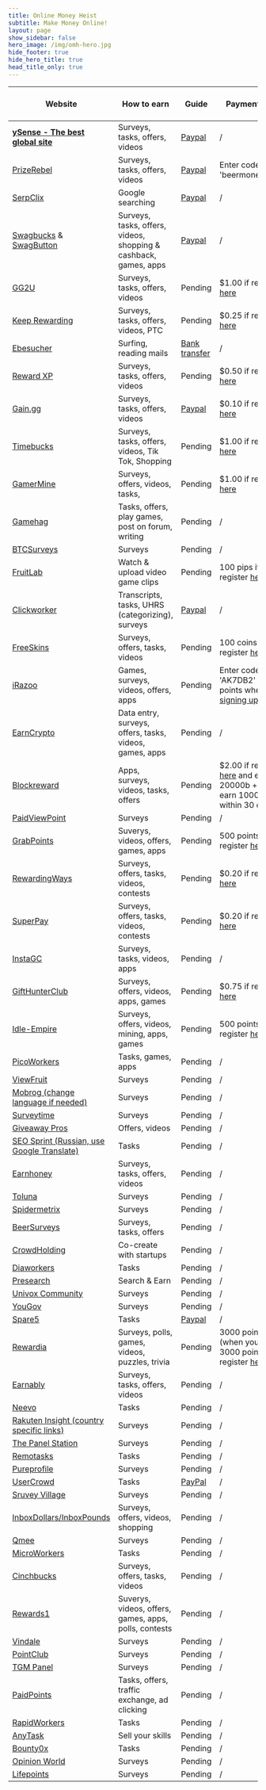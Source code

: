 ```yaml
---
title: Online Money Heist
subtitle: Make Money Online!
layout: page
show_sidebar: false
hero_image: /img/omh-hero.jpg
hide_footer: true
hide_hero_title: true
head_title_only: true
---
```

| Website |	How to earn |	Guide |	Payment Proof |	Sign-up Bonus |
|--------|-------------|-------|---------------|--------------|
| **[ySense - The best global site](https://www.ySense.com/?r=59407158)** | Surveys, tasks, offers, videos | [Paypal](https://i.imgur.com/oiGHbqH.png) | / |
| [PrizeRebel](https://www.prizerebel.com/index.php?r=7508711) | Surveys, tasks, offers, videos | [Paypal](https://i.imgur.com/0pCGwJN.png) | Enter code 'beermoneyglobal' |
| [SerpClix](https://serpclix.com/users/referrals/AF1O485MCVPTQ6X5QI9PLM9X1) | Google searching | [Paypal](https://i.imgur.com/WWTTUoF.png) | / |
| [Swagbucks](https://www.swagbucks.com/p/register?rb=57212158) & [SwagButton](https://www.swagbucks.com/lp-savings-button?cmp=695&cxid=swagbuttonref&rb=57212158&extRefCmp=1&extRb=57212158) | Surveys, tasks, offers, videos, shopping & cashback, games, apps | [Paypal](https://i.imgur.com/1P5493s.jpg) | / |
| [GG2U](https://premium.gg2u.org?referrer=proim) | Surveys, tasks, offers, videos | Pending | $1.00 if register [here](https://premium.gg2u.org?referrer=proim) |
| [Keep Rewarding](https://keeprewarding.com/home?ref=Proim) | Surveys, tasks, offers, videos, PTC | Pending | $0.25 if register [here](https://keeprewarding.com/home?ref=Proim) |
| [Ebesucher](http://www.ebesucher.com/?ref=Proim) | Surfing, reading mails | [Bank transfer](https://i.imgur.com/CJ9s7DR.png) | / |
| [Reward XP](https://www.rewardxp.com/join/1009612) | Surveys, tasks, offers, videos | Pending | $0.50 if register [here](https://www.rewardxp.com/join/1009612) |
| [Gain.gg](https://gain.gg/r/104947425048580797581) | Surveys, tasks, offers, videos | [Paypal](https://i.imgur.com/jEufQ2L.png) | $0.10 if register [here](https://gain.gg/r/104947425048580797581) |
| [Timebucks](https://timebucks.com/?refID=217531224) | Surveys, tasks, offers, videos, Tik Tok, Shopping | Pending | $1.00 if register [here](https://makemefamous.club/timebucks_referral1.php?refID=217531224) |
| [GamerMine](https://gamermine.com/r/bmglobal) | Surveys, offers, videos, tasks, | Pending | $1.00 if register [here](https://gamermine.com/r/bmglobal) |
| [Gamehag](https://gamehag.com/r/6135669) | Tasks, offers, play games, post on forum, writing | Pending | / |
| [BTCSurveys](https://btcsurveys.com/ref/Proim/) | Surveys | Pending | / |
| [FruitLab](https://fruitlab.com/ref/txeIRJkx) | Watch & upload video game clips | Pending | 100 pips if register [here](https://fruitlab.com/ref/txeIRJkx) |
| [Clickworker](https://www.clickworker.com/en/clickworker?utm_source=326131&utm_campaign=CW4CW&utm_medium=email) | Transcripts, tasks, UHRS (categorizing), surveys | [Paypal](https://i.imgur.com/PXwTYKk.png) | / |
| [FreeSkins](https://freeskins.com/r/104947425048580797581) | Surveys, offers, tasks, videos | Pending | 100 coins if register [here](https://freeskins.com/r/104947425048580797581) |
| [iRazoo](https://app.irazoo.com) | Games, surveys, videos, offers, apps | Pending | Enter code 'AK7DB2' for 500 points when [signing up](https://app.irazoo.com) |
| [EarnCrypto](https://www.earncrypto.com/earn-free-bitcoin/?r=419183) | Data entry, surveys, offers, tasks, videos, games, apps | Pending | / |
| [Blockreward](https://blockreward.app/?r=50127e93a2) | Apps, surveys, videos, tasks, offers | Pending | $2.00 if register [here](https://blockreward.app/?r=50127e93a2) and earn 20000b + $2.00 if earn 10000b within 30 days |
| [PaidViewPoint](https://paidviewpoint.com/?r=hhxnqh) | Surveys | Pending | / |
| [GrabPoints](https://grabpoints.com/rewards/earn-free-paypal-cash/?ref=5RVSJBJ) | Suverys, videos, offers, games, apps | Pending | 500 points if register [here](https://grabpoints.com/rewards/earn-free-paypal-cash/?ref=5RVSJBJ) |
| [RewardingWays](https://rewardingways.com/?ref=Proim) | Surveys, offers, tasks, videos, contests | Pending | $0.20 if register [here](https://rewardingways.com/?ref=Proim) |
| [SuperPay](https://www.superpay.me/?ref=Proim) | Surveys, offers, tasks, videos, contests | Pending | $0.20 if register [here](https://www.superpay.me/?ref=Proim) |
| [InstaGC](https://www.instagc.com/Proim) | Surveys, tasks, videos, apps | Pending | / |
| [GiftHunterClub](https://www.gifthunterclub.info/?id=1444567&code=QGHB1K) | Surveys, offers, videos, apps, games | Pending | $0.75 if register [here](https://www.gifthunterclub.info/?id=1444567&code=QGHB1K) |
| [Idle-Empire](https://www.idle-empire.com?r=klaabg) | Surveys, offers, videos, mining, apps, games | Pending | 500 points if register [here](https://www.idle-empire.com?r=klaabg) |
| [PicoWorkers](https://picoworkers.com/?a=24b85c13) | Tasks, games, apps | Pending | / |
| [ViewFruit](https://in.viewfruit.com/Index/register/inviteid/MzIyMzE2Olk2N0VLN1dYOEdKODdWREFIQVlX.html) | Surveys | Pending | / |
| [Mobrog (change language if needed)](https://www.mobrog.com/nl/betaalde-enquetes/registeren-enquetes-nederland.html?membership_promotion=0&i_invite=11005821-5ed3ed820b2b4) | Surveys | Pending | / |
| [Surveytime](https://surveytime.app/GNFGISRK3N) | Surveys | Pending | / |
| [Giveaway Pros](http://giveawaypros.com/?ref=459) | Offers, videos | Pending | / |
| [SEO Sprint (Russian, use Google Translate)](https://seosprint.net/?ref=14031974) | Tasks | Pending | / |
| [Earnhoney](https://www.earnhoney.com/home/?referrer=11E7912A7) | Surveys, tasks, offers, videos | Pending | / |
| [Toluna](https://nlbe.toluna.com/referral/Y8181037u) | Surveys | Pending | / |
| [Spidermetrix](http://www.spidermetrix.com/smx/register.php?refspider=Proim92) | Surveys | Pending | / |
| [BeerSurveys](https://beersurveys.com/register.aspx?u=17042) | Surveys, tasks, offers | Pending | / |
| [CrowdHolding](https://www.crowdholding.com/accounts/yoshidelaey/referral/) | Co-create with startups | Pending | / |
| [Diaworkers](https://diaworkers.com/205) | Tasks | Pending | / |
| [Presearch](https://presearch.org/signup?rid=1735982) | Search & Earn | Pending | / |
| [Univox Community](https://www.univoxcommunity.com/Account/Join?ref=8HIR0MKBCZ5vbZTn6RZl8g==&aid=3) | Surveys | Pending | / |
| [YouGov](https://global.yougov.com/) | Surveys | Pending | / |
| [Spare5](https://app.spare5.com/fives) | Tasks | [Paypal](https://i.imgur.com/U90Y1Wc.png) | / |
| [Rewardia](https://www.rewardia.com.au/?rs=ref-promo&rk=FP21CD) | Surveys, polls, games, videos, puzzles, trivia | Pending | 3000 points extra (when you earn 3000 points) if register [here](https://www.rewardia.com.au/?rs=ref-promo&rk=FP21CD) |
| [Earnably](https://earnably.com/i/) | Surveys, tasks, offers, videos | Pending | / |
| [Neevo](https://www.neevo.ai/) | Tasks | Pending | / |
| [Rakuten Insight (country specific links)](https://insight.rakuten.com/services/) | Surveys | Pending | / |
| [The Panel Station](https://thepanelstation.com/subscribe) | Surveys | Pending | / |
| [Remotasks](https://www.remotasks.com/) | Tasks | Pending | / |
| [Pureprofile](https://www.pureprofile.com/) | Surveys | Pending | / |
| [UserCrowd](https://app.usercrowd.com/) | Tasks | [PayPal](https://i.imgur.com/d2iyNm0.png) | / |
| [Sruvey Village](https://www.surveyvillage.com.au) | Surveys | Pending | / |
| [InboxDollars/InboxPounds](https://www.inboxdollars.com/) | Surveys, offers, videos, shopping | Pending | / |
| [Qmee](https://www.qmee.com/) | Surveys | Pending | / |
| [MicroWorkers](https://www.microworkers.com/) | Tasks | Pending | / |
| [Cinchbucks](https://www.cinchbucks.com/reg/yoshidelaey) | Surveys, offers, tasks, videos | Pending | / |
| [Rewards1](https://www.rewards1.com/Proim) | Suverys, videos, offers, games, apps, polls, contests | Pending | / |
| [Vindale](https://www.vindale.com/v/join.jsp) | Surveys | Pending | / |
| [PointClub](https://www.pointclub.com/) | Surveys | Pending | / |
| [TGM Panel](https://portal.tgmpanel.com/) | Surveys | Pending | / |
| [PaidPoints](https://paidpoints.com/) | Tasks, offers, traffic exchange, ad clicking | Pending | / |
| [RapidWorkers](https://rapidworkers.com/) | Tasks | Pending | / |
| [AnyTask](https://anytask.com/) | Sell your skills | Pending | / |
| [Bounty0x](https://bounty0x.io/) | Tasks | Pending | / |
| [Opinion World](https://www.opinionworld.be/nl-be/general/betaalde-enquetes-voor-iedereen) | Surveys | Pending | / |
| [Lifepoints](https://www.lifepointspanel.com) | Surveys | Pending | / |